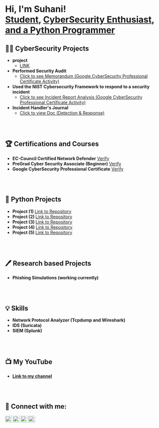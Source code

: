 <h1>Hi, I'm Suhani! <br/><a href="https://github.com/suhanichoudharry">Student</a>, <a href="https://www.linkedin.com/in/suhani-choudhary-946817242/">CyberSecurity Enthusiast</a>, <a href="https://www.youtube.com/channel/UC-9yN-mbnbmrlXxQUeRcDUw"> and a Python Programmer</a></h1>

<h2>👨‍💻 CyberSecurity Projects</h2>


- <b>project</b>
  - [LINK](https://github.com/suhanichoudharry/AntidoteAntivirus)
- <b> Performed Security Audit </b>
  - [Click to see Memorandum (Google CyberSecurity Professional Certificate Activity)](https://docs.google.com/document/d/18aXHa4Q34uZ8Jw6q6KuT3h_yJpL9xUeZWXF3TZhfdX0/edit?usp=sharing&resourcekey=0-FTiPoj4huT2KBvJ1OherIw)
- <b> Used the NIST Cybersecurity Framework to respond to a security incident</b>
  - [Click to see Incident Report Analysis (Google CyberSecurity Professional Certificate Activity)](https://docs.google.com/document/d/1sYS9d0614DqFA1vvKWI6NTeBn4cvbJ5TzoonVym-d54/edit?usp=sharing&resourcekey=0-9FXjI0cscYmQbTwTey14RQ)
- <b> Incident Handler's Journal </b>
  - [Click to view Doc (Detection & Response)](https://docs.google.com/document/d/1xaIIbEHTa17GVocowgsx2MianmNbX2Ugw26rkJJmN-o/edit?usp=sharing&resourcekey=0-PZt6LNe3LQgSOm2NQj_l3A)
<br>
<br>
  
<h2>🏆 Certifications and Courses</h2>

- <b>EC-Council Certified Network Defender</b> [Verify](https://drive.google.com/file/d/13uCg1OpeXR0qHBhg-A2MY9OAGb7EOEuG/view?usp=sharing)<br>
- <b>PreGrad Cyber Security Associate (Beginner)</b> [Verify](https://drive.google.com/file/d/1VcAt1JEQM8g5GAXkP4rMCFWxBZQqOhEG/view?usp=sharing)
- <b>Google CyberSecurity Professional Certificate</b> [Verify](https://drive.google.com/file/d/1uHHy_RFyDBtDfDMDxKqIRoMLWkVQFmdq/view?usp=sharing)
<br>
<br>
<h2> 🐍 Python Projects</h2>

- <b>Project (1)    </b>   [Link to Repository](https://github.com/suhanichoudharry/RoboSpeaker)
- <b>Project (2)     </b>   [Link to Repository](https://github.com/suhanichoudharry/WeatherNow)
- <b>Project (3)     </b>   [Link to Repository](https://github.com/suhanichoudharry/ResizeImage)
- <b>Project (4)     </b>   [Link to Repository](https://github.com/suhanichoudharry/PdfMerger)
- <b>Project (5)     </b>   [Link to Repository](https://github.com/suhanichoudharry/Recognise)
<br>
<br>
<h2> 🖊 Research based Projects</h2>

- <b>Phishing Simulations (working currently)</b>
<br>
<br>
<h2> 💡 Skills</h2>

- <b>Network Protocol Analyzer (Tcpdump and Wireshark)</b>
- <b>IDS (Suricata)</b>
- <b>SIEM (Splunk)
<br>
<br>

<h2>📺 My YouTube </h2>

- [Link to my channel](https://www.youtube.com/channel/UC-9yN-mbnbmrlXxQUeRcDUw)

<br>
<br>
<h2> 🤳 Connect with me:</h2>

[<img align="left" alt="SuhaniChoudhary | YouTube" width="22px" src="https://cdn.jsdelivr.net/npm/simple-icons@v3/icons/youtube.svg" />][youtube]
[<img align="left" alt="SuhaniChoudhary | Twitter" width="22px" src="https://cdn.jsdelivr.net/npm/simple-icons@v3/icons/twitter.svg" />][twitter]
[<img align="left" alt="SuhaniChoudhary | LinkedIn" width="22px" src="https://cdn.jsdelivr.net/npm/simple-icons@v3/icons/linkedin.svg" />][linkedin]
[<img align="left" alt="SuhaniChoudhary | Instagram" width="22px" src="https://cdn.jsdelivr.net/npm/simple-icons@v3/icons/instagram.svg" />][instagram]

[twitter]: https://twitter.com/suhaniwork
[youtube]: https://www.youtube.com/channel/UC-9yN-mbnbmrlXxQUeRcDUw
[instagram]: https://www.instagram.com/suhanichoudharry/?next=%2F
[linkedin]: https://www.linkedin.com/in/suhani-choudhary-946817242/

<!--
**joshmadakor1/joshmadakor1** is a ✨ _special_ ✨ repository because its `README.md` (this file) appears on your GitHub profile.

Here are some ideas to get you started:

- 🔭 I’m currently working on ...
- 🌱 I’m currently learning ...
- 👯 I’m looking to collaborate on ...
- 🤔 I’m looking for help with ...
- 💬 Ask me about ...
- 📫 How to reach me: ...
- 😄 Pronouns: ...
- ⚡ Fun fact: ...
-->
